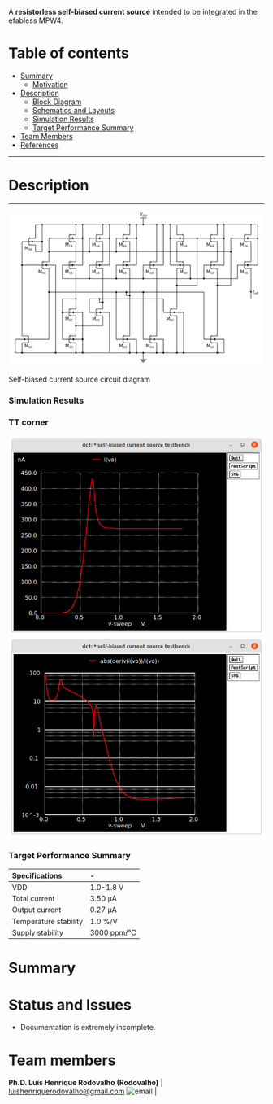 A <b>resistorless self-biased current source</b> intended to be integrated in the efabless MPW4. </br>


Table of contents
==============================
<!--ts-->
  * [Summary](#Summary)
    * [Motivation](#Motivation)
  * [Description](#Description)
    * [Block Diagram](#Block-Diagram)
    * [Schematics and Layouts](#Schematics-and-Layouts)
    * [Simulation Results](#Simulation-Results)
    * [Target Performance Summary](#Target-Performance-Summary)
  * [Team Members](#Team-Members)  
  * [References](#References)
<!--te-->

---
Description
===========

---
![image](./docs/circuits/sbcs.png)

Self-biased current source circuit diagram

### Simulation Results

### TT corner
![image](./docs/plots/vdd_tt_io.png)
![image](./docs/plots/vdd_tt_psrr.png)

### Target Performance Summary

| Specifications        | -                            |
| :---                  | :---                         |
| VDD                   | 1.0-1.8 V                    |
| Total current         | 3.50 &mu;A                   |
| Output current        | 0.27 &mu;A                   |
| Temperature stability | 1.0 %/V                      |
| Supply stability      | 3000 ppm/°C                  |

Summary
=======

Status and Issues
============

* Documentation is extremely incomplete.

Team members
============

**Ph.D. Luís Henrique Rodovalho (Rodovalho)**
| [luishenriquerodovalho@gmail.com](mailto:luishenriquerodovalho@gmail.com?subject=Hi% "Hi!") <img width="15" src="https://cdn-icons-png.flaticon.com/128/2089/2089181.png" alt="email"> | 

